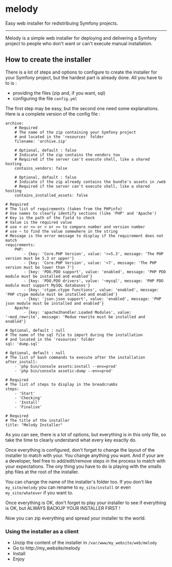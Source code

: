 # melody
Easy web installer for redistribuing Symfony projects.

---

Melody is a simple web installer for deploying and delivering a Symfony project to people who don't want or can't execute manual installation.

## How to create the installer

There is a lot of steps and options to configure to create the installer for your Symfony project, but the hardest part is already done. All you have to to is :

- providing the files (zip and, if you want, sql)
- configuring the file ```config.yml```

The first step may be easy, but the second one need some explanations. Here is a complete version of the config file :
```
archive:
    # Required
    # The name of the zip containing your Symfony project
    # and located in the 'resources' folder
    filename: 'archive.zip'

    # Optional, default : false
    # Indicate if the zip contains the vendors too
    # Required if the server can't execute shell, like a shared hosting
    contains_vendors: false

    # Optional, default : false
    # Indicate if the zip already contains the bundle's assets in /web
    # Required if the server can't execute shell, like a shared hosting
    contains_installed_assets: false

# Required
# The list of requirements (taken from the PHPinfo)
# Use names to clearly identify sections (like 'PHP' and 'Apache')
# Key is the path of the field to check
# Value is the required value
# use < or <= or > or >= to compare number and version number
# use ~ to find the value somewhere in the string
# Message is the error message to display if the requirement does not match
requirements:
    PHP:
        - {key: 'Core.PHP Version', value: '>=5.3', message: 'The PHP version must be 5.3 or upper'}
        - {key: 'Core.PHP Version', value: '<7', message: 'The PHP version must be lower than 7'}
        - {key: 'PDO.PDO support', value: 'enabled', message: 'PHP PDO module must be installed and enabled'}
        - {key: 'PDO.PDO drivers', value: '~mysql', message: 'PHP PDO module must support MySQL databases'}
        - {key: 'ctype.ctype functions', value: 'enabled', message: 'PHP ctype module must be installed and enabled'}
        - {key: 'json.json support', value: 'enabled', message: 'PHP json module must be installed and enabled'}
    Apache:
        - {key: 'apache2handler.Loaded Modules', value: '~mod_rewrite', message: 'Modue rewrite must be installed and enabled'}

# Optional, default : null
# The name of the sql file to import during the installation
# and located in the 'resources' folder
sql: 'dump.sql'

# Optional, default : null
# The list of bash commands to execute after the installation
after_install:
    - 'php bin/console assets:install --env=prod'
    - 'php bin/console assetic:dump --env=prod'

# Required
# The list of steps to display in the breadcrumbs
steps:
    - 'Start'
    - 'Checking'
    - 'Install'
    - 'Finalise'

# Required
# The title of the installer
title: "Melody Installer"

```

As you can see, there is a lot of options, but everything is in this only file, so take the time to clearly understand what every key exactly do.

Once everything is configured, don't forget to change the layout of the installer to match with your. You change anything you want. And if your are a developer, feel free to add/edit/remove steps in the process to match with your expectations. The ony thing you have to do is playing with the smalls php files at the root of the installer.

You can change the name of the installer's folder too. If you don't like ```my_site/melody``` you can rename to ```my_site/install``` or even ```my_site/whatever``` if you want to.

Once everything is OK, don't forget to play your installer to see if everything is OK, but ALWAYS BACKUP YOUR INSTALLER FIRST !

Now you can zip everything and spread your installer to the world.

### Using the installer as a client
- Unzip the content of the installer in ```/var/www/my_website/web/melody```
- Go to http://my_website/melody
- Install
- Enjoy
